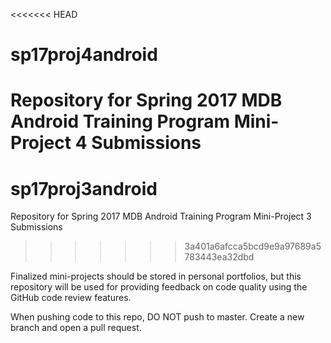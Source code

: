<<<<<<< HEAD
# sp17proj4android

Repository for Spring 2017 MDB Android Training Program Mini-Project 4 Submissions
=======
# sp17proj3android

Repository for Spring 2017 MDB Android Training Program Mini-Project 3 Submissions
>>>>>>> 3a401a6afcca5bcd9e9a97689a5783443ea32dbd

Finalized mini-projects should be stored in personal portfolios, but this repository will be used for providing feedback on code quality using the GitHub code review features.

When pushing code to this repo, DO NOT push to master. Create a new branch and open a pull request.
